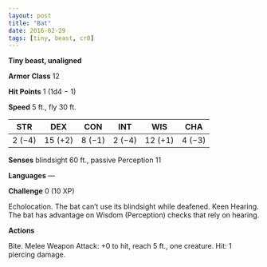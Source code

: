 ```yaml
---
layout: post
title: "Bat"
date: 2016-02-29
tags: [tiny, beast, cr0]
---
```


**Tiny beast, unaligned**

**Armor Class** 12

**Hit Points** 1 (1d4 − 1)

**Speed** 5 ft., fly 30 ft.

|   STR   |   DEX   |   CON   |   INT   |   WIS   |   CHA   |
|:-----:|:-----:|:-----:|:-----:|:-----:|:-----:|
| 2 (−4) | 15 (+2) | 8 (−1) | 2 (−4) | 12 (+1) | 4 (−3) |

**Senses** blindsight 60 ft., passive Perception 11 

**Languages** — 

**Challenge** 0 (10 XP)

 Echolocation. The bat can’t use its blindsight while deafened. Keen Hearing. The bat has advantage on Wisdom (Perception) checks that rely on hearing. 

**Actions** 

Bite. Melee Weapon Attack: +0 to hit, reach 5 ft., one creature. Hit: 1 piercing damage.